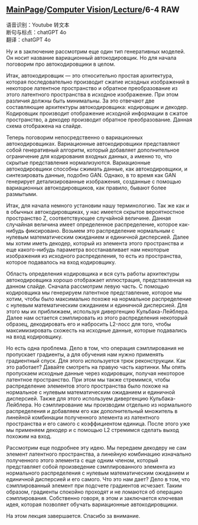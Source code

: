 ## [MainPage](../../index.md)/[Computer Vision](../README.md)/[Lecture](../Lecture.md)/6-4 RAW

语音识别：Youtube 转文本  
断句与标点：chatGPT 4o  
翻译：chatGPT 4o  

Ну и в заключение рассмотрим еще один тип генеративных моделей. Он носит название вариационный автокодировщик. Но для начала поговорим про автокодировщики в целом.

Итак, автокодировщик — это относительно простая архитектура, которая последовательно производит сжатие исходных изображений в некоторое латентное пространство и обратное преобразование из этого латентного пространства в исходное изображение. При этом различия должны быть минимальны. За это отвечают две составляющие архитектуры автокодировщика: кодировщик и декодер. Кодировщик производит отображение исходной информации в сжатое пространство, а декодер производит обратное преобразование. Данная схема отображена на слайде.

Теперь поговорим непосредственно о вариационных автокодировщиках. Вариационные автокодировщики представляют собой генеративный алгоритм, который добавляет дополнительное ограничение для кодирования входных данных, а именно то, что скрытые представления нормализуются. Вариационные автокодировщики способны сжимать данные, как автокодировщики, и синтезировать данные, подобно GAN. Однако, в то время как GAN генерирует детализированные изображения, созданные с помощью вариационных автокодировщиков, как правило, бывают более размытыми.

Итак, для начала немного установим нашу терминологию. Так же как и в обычных автокодировщиках, у нас имеется скрытое вероятностное пространство Z, соответствующее случайной величине. Данная случайная величина имеет определенное распределение, которое как-нибудь фиксировано. Возьмем это распределение нормальным с нулевым математическим ожиданием и единичной дисперсией. Далее мы хотим иметь декодер, который из элемента этого пространства и еще какого-нибудь параметра восстанавливает нам некоторые изображения из исходного распределения, то есть из пространства, которое подавалось на вход кодировщику.

Область определения кодировщика и вся суть работы архитектуры автокодировщика хорошо отображает иллюстрация, представленная на данном слайде. Сначала рассмотрим левую часть. С помощью кодировщика мы генерируем латентное представление, которое мы хотим, чтобы было максимально похоже на нормальное распределение с нулевым математическим ожиданием и единичной дисперсией. Для этого мы их приближаем, используя дивергенцию Кульбака-Лейблера. Далее нам остается сэмплировать из этого распределения некоторый образец, декодировать его и набросить L2-лосс для того, чтобы максимизировать схожесть на исходные данные, которые подавались на вход кодировщику.

Но есть одна проблема. Дело в том, что операция сэмплирования не пропускает градиенты, а для обучения нам нужно применять градиентный спуск. Для этого используется трюк реконструкции. Как это работает? Давайте смотреть на правую часть картинки. Мы опять пропускаем исходные данные через кодировщик, получая некоторое латентное пространство. При этом мы также стремимся, чтобы распределение элементов этого пространства было похоже на нормальное с нулевым математическим ожиданием и единичной дисперсией. Также для этого используем дивергенцию Кульбака-Лейблера. Но сэмплирование мы производим отдельно из нормального распределения и добавляем его как дополнительный множитель в линейной комбинации полученного элемента из латентного пространства и его самого с коэффициентом единица. После этого уже мы применяем декодер и с помощью L2 стремимся сделать выход похожим на вход.

Рассмотрим еще подробнее эту идею. Мы передаем декодеру не сам элемент латентного пространства, а линейную комбинацию изначально полученного этого элемента с еще одним членом, который представляет собой произведение сэмплированного элемента из нормального распределения с нулевым математическим ожиданием и единичной дисперсией и его самого. Что это нам дает? Дело в том, что сэмплированный элемент при подсчете градиентов исчезает. Таким образом, градиенты спокойно проходят и не ломаются об операцию сэмплирования. Собственно говоря, в этом и заключается ключевая идея, которая позволяет обучать вариационные автокодировщики.

На этом лекция завершается. Спасибо за внимание.